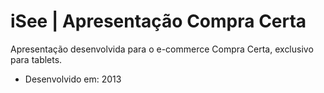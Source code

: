 # iSee | Apresentação Compra Certa
Apresentação desenvolvida para o e-commerce Compra Certa, exclusivo para tablets.


- Desenvolvido em: 2013
